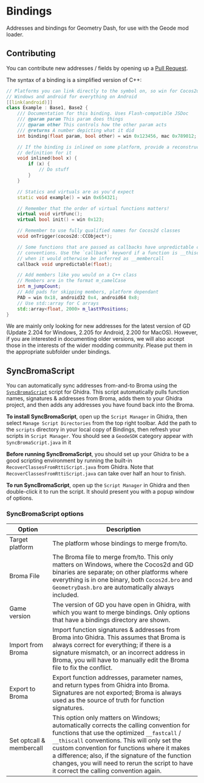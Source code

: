 # Bindings

Addresses and bindings for Geometry Dash, for use with the Geode mod loader.

## Contributing

You can contribute new addresses / fields by opening up a [Pull Request](https://github.com/geode-sdk/bindings/pull).

The syntax of a binding is a simplified version of C++:
```cpp
// Platforms you can link directly to the symbol on, so win for Cocos2d on 
// Windows and android for everything on Android
[[link(android)]]
class Example : Base1, Base2 {
    /// Documentation for this binding. Uses Flash-compatible JSDoc
    /// @param param This param does things
    /// @param other This controls how the other param acts
    /// @returns A number depicting what it did
    int binding(float param, bool other) = win 0x123456, mac 0x789012;

    // If the binding is inlined on some platform, provide a reconstructed 
    // definition for it
    void inlined(bool x) {
        if (x) {
            // Do stuff
        }
    }

    // Statics and virtuals are as you'd expect
    static void example() = win 0x654321;

    // Remember that the order of virtual functions matters!
    virtual void virtFunc();
    virtual bool init() = win 0x123;

    // Remember to use fully qualified names for Cocos2d classes
    void onTrigger(cocos2d::CCObject*);

    // Some functions that are passed as callbacks have unpredictable calling 
    // conventions. Use the `callback` keyword if a function is __thiscall 
    // when it would otherwise be inferred as __membercall
    callback void unpredictable(float);

    // Add members like you would on a C++ class
    // Members are in the format m_camelCase
    int m_jumpCount;
    // Add pads for skipping members, platform dependant
    PAD = win 0x18, android32 0x4, android64 0x8;
    // Use std::array for C arrays
    std::array<float, 2000> m_lastYPositions;
}
```

We are mainly only looking for new addresses for the latest version of GD (Update 2.204 for Windows, 2.205 for Android, 2.200 for MacOS). However, if you are interested in documenting older versions, we will also accept those in the interests of the wider modding community. Please put them in the appropriate subfolder under bindings.

## SyncBromaScript

You can automatically sync addresses from-and-to Broma using the [`SyncBromaScript`](scripts/ghidra/SyncBromaScript.java) script for Ghidra. This script automatically pulls function names, signatures & addresses from Broma, adds them to your Ghidra project, and then adds any addresses you have found back into the Broma.

**To install SyncBromaScript**, open up the `Script Manager` in Ghidra, then select `Manage Script Directories` from the top right toolbar. Add the path to the `scripts` directory in your local copy of Bindings, then refresh your scripts in `Script Manager`. You should see a `GeodeSDK` category appear with `SyncBromaScript.java` in it

**Before running SyncBromaScript**, you should set up your Ghidra to be a good scripting environment by running the built-in `RecoverClassesFromRttiScript.java` from Ghidra. Note that `RecoverClassesFromRttiScript.java` can take over half an hour to finish.

**To run SyncBromaScript**, open up the `Script Manager` in Ghidra and then double-click it to run the script. It should present you with a popup window of options.

### SyncBromaScript options

| Option | Description |
| ------ | ----------- |
| Target platform | The platform whose bindings to merge from/to. |
| Broma File | The Broma file to merge from/to. This only matters on Windows, where the Cocos2d and GD binaries are separate; on other platforms where everything is in one binary, both `Cocos2d.bro` and `GeometryDash.bro` are automatically always included. |
| Game version | The version of GD you have open in Ghidra, with which you want to merge bindings. Only options that have a bindings directory are shown. |
| Import from Broma | Import function signatures & addresses from Broma into Ghidra. This assumes that Broma is always correct for everything; if there is a signature mismatch, or an incorrect address in Broma, you will have to manually edit the Broma file to fix the conflict. |
| Export to Broma | Export function addresses, parameter names, and return types from Ghidra into Broma. Signatures are not exported; Broma is always used as the source of truth for function signatures. |
| Set optcall & membercall | This option only matters on Windows; automatically corrects the calling convention for functions that use the optimized `__fastcall` / `__thiscall` conventions. This will only set the custom convention for functions where it makes a difference; also, if the signature of the function changes, you will need to rerun the script to have it correct the calling convention again. |
